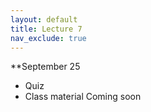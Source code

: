 ```yaml
---
layout: default
title: Lecture 7
nav_exclude: true
---
```



**September 25

- Quiz
- Class material Coming soon
